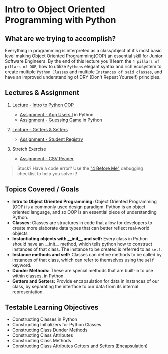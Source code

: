 # Intro to Object Oriented Programming with Python

## What are we trying to accomplish?

Everything in programming is interpreted as a class/object at it's most basic level making Object Oriented Programming(OOP) an essential skill for Junior Software Engineers. By the end of this lecture you'll learn the `4 pillars of pillars of OOP`, how to utilize `Pythons` elegant syntax and rich ecosystem to create multiple `Python Classes` and multiple `Instances of said classes`, and have an improved understanding of DRY (Don't Repeat Yourself) principles.

## Lectures & Assignment

1. [Lecture - Intro to Python OOP](./1-intro-python-oop.md)

    - [Assignment - App Users I](https://github.com/Code-Platoon-Assignments/oop-app-users-i.git) in Python
    - [Assignment - Guessing Game](https://github.com/Code-Platoon-Assignments/oop-guessing-game.git) in Python

2. [Lecture - Getters & Setters](./2-encapsulation-get-set.md)

    - [Assignment - Student Registry](https://github.com/Code-Platoon-Assignments/oop-student-registry.git)

3. Stretch Exercise

    - [Assignment - CSV Reader](https://github.com/Code-Platoon-Assignments/csv-reader.git)

> Stuck? Have a code error? Use the ["4 Before Me"](https://docs.google.com/document/d/1nseOs5oabYBKNHfwJZNAR7GlU0zkZxNagsw63AD7XV0/edit) debugging checklist to help you solve it!

## Topics Covered / Goals

- **Intro to Object Oriented Programming:** Object Oriented Programming (OOP) is a commonly used design paradigm. Python is an object oriented language, and so OOP is an essential piece of understanding Python.
- **Classes:** Classes are structures in code that allow for developers to create more elaborate data types that can better reflect real-world objects
- **Instantiating objects with \_\_init\_\_ and self:** Every class in Python should have an \_\_init\_\_ method, which tells python how to construct instances of that class. The instance to be created is referred to as `self`.
- **Instance methods and self:** Classes can define methods to be called by instances of that class, which can refer to themselves using the `self` keyword.
- **Dunder Methods:** These are special methods that are built-in to use within classes, in Python.
- **Getters and Setters:** Provide encapsulation for data in instances of our class, by separating the interface to our data from its internal representation.

## Testable Learning Objectives

- Constructing Classes in Python
- Constructing Initializers for Python Classes
- Constructing Class Dunder Methods
- Constructing Class Attributes
- Constructing Class Methods
- Constructing Class Attributes Getters and Setters (Encapsulation)
